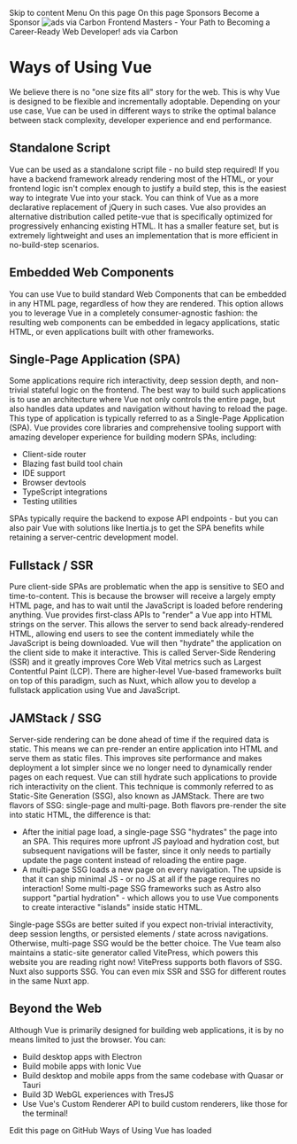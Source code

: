 Skip to content
Menu
On this page 
On this page
Sponsors
Become a Sponsor
![ads via Carbon](https://srv.carbonads.net/static/30242/75dd292262b51c4fedced0ce4e76293bf16c44b5) Frontend Masters - Your Path to Becoming a Career-Ready Web Developer!  ads via Carbon
# Ways of Using Vue ​
We believe there is no "one size fits all" story for the web. This is why Vue is designed to be flexible and incrementally adoptable. Depending on your use case, Vue can be used in different ways to strike the optimal balance between stack complexity, developer experience and end performance.
## Standalone Script ​
Vue can be used as a standalone script file - no build step required! If you have a backend framework already rendering most of the HTML, or your frontend logic isn't complex enough to justify a build step, this is the easiest way to integrate Vue into your stack. You can think of Vue as a more declarative replacement of jQuery in such cases.
Vue also provides an alternative distribution called petite-vue that is specifically optimized for progressively enhancing existing HTML. It has a smaller feature set, but is extremely lightweight and uses an implementation that is more efficient in no-build-step scenarios.
## Embedded Web Components ​
You can use Vue to build standard Web Components that can be embedded in any HTML page, regardless of how they are rendered. This option allows you to leverage Vue in a completely consumer-agnostic fashion: the resulting web components can be embedded in legacy applications, static HTML, or even applications built with other frameworks.
## Single-Page Application (SPA) ​
Some applications require rich interactivity, deep session depth, and non-trivial stateful logic on the frontend. The best way to build such applications is to use an architecture where Vue not only controls the entire page, but also handles data updates and navigation without having to reload the page. This type of application is typically referred to as a Single-Page Application (SPA).
Vue provides core libraries and comprehensive tooling support with amazing developer experience for building modern SPAs, including:
  * Client-side router
  * Blazing fast build tool chain
  * IDE support
  * Browser devtools
  * TypeScript integrations
  * Testing utilities


SPAs typically require the backend to expose API endpoints - but you can also pair Vue with solutions like Inertia.js to get the SPA benefits while retaining a server-centric development model.
## Fullstack / SSR ​
Pure client-side SPAs are problematic when the app is sensitive to SEO and time-to-content. This is because the browser will receive a largely empty HTML page, and has to wait until the JavaScript is loaded before rendering anything.
Vue provides first-class APIs to "render" a Vue app into HTML strings on the server. This allows the server to send back already-rendered HTML, allowing end users to see the content immediately while the JavaScript is being downloaded. Vue will then "hydrate" the application on the client side to make it interactive. This is called Server-Side Rendering (SSR) and it greatly improves Core Web Vital metrics such as Largest Contentful Paint (LCP).
There are higher-level Vue-based frameworks built on top of this paradigm, such as Nuxt, which allow you to develop a fullstack application using Vue and JavaScript.
## JAMStack / SSG ​
Server-side rendering can be done ahead of time if the required data is static. This means we can pre-render an entire application into HTML and serve them as static files. This improves site performance and makes deployment a lot simpler since we no longer need to dynamically render pages on each request. Vue can still hydrate such applications to provide rich interactivity on the client. This technique is commonly referred to as Static-Site Generation (SSG), also known as JAMStack.
There are two flavors of SSG: single-page and multi-page. Both flavors pre-render the site into static HTML, the difference is that:
  * After the initial page load, a single-page SSG "hydrates" the page into an SPA. This requires more upfront JS payload and hydration cost, but subsequent navigations will be faster, since it only needs to partially update the page content instead of reloading the entire page.
  * A multi-page SSG loads a new page on every navigation. The upside is that it can ship minimal JS - or no JS at all if the page requires no interaction! Some multi-page SSG frameworks such as Astro also support "partial hydration" - which allows you to use Vue components to create interactive "islands" inside static HTML.


Single-page SSGs are better suited if you expect non-trivial interactivity, deep session lengths, or persisted elements / state across navigations. Otherwise, multi-page SSG would be the better choice.
The Vue team also maintains a static-site generator called VitePress, which powers this website you are reading right now! VitePress supports both flavors of SSG. Nuxt also supports SSG. You can even mix SSR and SSG for different routes in the same Nuxt app.
## Beyond the Web ​
Although Vue is primarily designed for building web applications, it is by no means limited to just the browser. You can:
  * Build desktop apps with Electron
  * Build mobile apps with Ionic Vue
  * Build desktop and mobile apps from the same codebase with Quasar or Tauri
  * Build 3D WebGL experiences with TresJS
  * Use Vue's Custom Renderer API to build custom renderers, like those for the terminal!


Edit this page on GitHub
Ways of Using Vue has loaded
